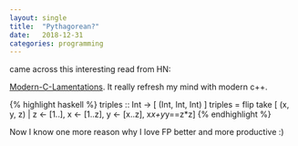 ```yaml
---
layout: single
title:  "Pythagorean?"
date:   2018-12-31
categories: programming
---
```


came across this interesting read from HN: 

[Modern-C-Lamentations](http://aras-p.info/blog/2018/12/28/Modern-C-Lamentations/). It really refresh my mind with modern c++.

{% highlight haskell %}
triples :: Int -> [ (Int, Int, Int) ]
triples = flip take [ (x, y, z) | z <- [1..], x <- [1..z], y <- [x..z], x*x+y*y==z*z]
{% endhighlight %}

Now I know one more reason why I love FP better and more productive :)
